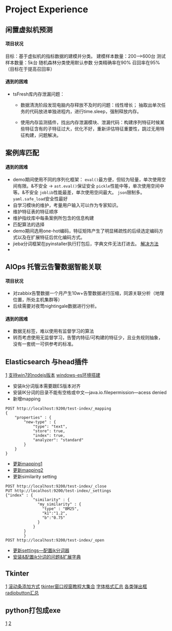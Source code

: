 # Project Experience



## 闲置虚拟机预测
#### 项目状况
目标：基于虚拟机的指标数据的建模并分类。
建模样本数量：200—>600台
测试样本数量：5k台
随机森林分类使用默认参数
分类精确率在90%
召回率在95%（目标在于提高召回率）

#### 遇到的困难

+ tsFresh库内存泄漏问题：
	+ 数据清洗阶段发现电脑内存释放不及时的问题：线性增长；
	抽取出单次任务的代码放进单独进程内，进行time.sleep，强制释放内存。
		
	+ 使用内存监测插件，找出内存泄漏模块、泄漏代码：构建序列特征时候某些特征含有的子特征过大，优化不好，重新评估特征重要性，跳过无用特征构建，问题解决。



## 案例库匹配

#### 遇到的困难
+ demo期间使用不同的序列化框架：
	`eval()`最方便，但较为轻量，单次使用空间有限。&不安全 -> `ast.eval()`保证安全
	`pickle`性能中等，单次使用空间中等。&不安全
	`joblib`性能最差，单次使用空间最大。
	`json`限制多。
	`yaml.safe_load`安全性最好
+ 自学习模块的维护，考量用户输入可以作为专家知识。
+ 维护特征表的特征顺序
+ 维护指纹库中每条案例所包含的信息构建
+ 匹配算法的选择
+ demo期间选用one-hot编码，特征矩阵产生了明显稀疏性的后续选定编码方式以及在扩展特征后优化编码方式。
+ jieba分词框架在pyinstaller执行打包后，字典文件无法打进去。
	[解决方法](https://blog.csdn.net/sinat_34200786/article/details/79715236)
+ 


## AIOps 托管云告警数据智能关联
#### 项目状况
+ 对zabbix告警数据一个月产生10w+告警数据进行压缩，同源关联分析（地理位置，所处主机集群等）
+ 后续需要对夜莺nightingale数据进行分析。

#### 遇到的困难
+ 数据无标签，难以使用有监督学习的算法
+ 转而考虑使用无监督学习，告警内特征/可构建的特征少，且业务规则抽象，没有一套统一可供参考的标准。


## Elasticsearch 与head插件
[1](https://blog.csdn.net/lh2420124680/article/details/74277380)
[支持win7的nodejs版本](https://nodejs.org/dist/v12.16.2/)
[windows-es环境搭建](https://blog.csdn.net/u014236259/article/details/53696133)

+ 安装ik分词版本需要跟ES版本对齐
+ 安装IK分词的目录不能有空格或中文—java.io.filepermission—acess denied
+ 新增mapping
```
POST http://localhost:9200/test-index/_mapping
{
	"properties" : {
		"new-type" : {
			"type": "text",
            "store": true,
            "index": true,
            "analyzer": "standard"
		}
	}
}
```
+ [更新mapping1](https://www.cnblogs.com/fstimers/articles/11163855.html)
+ [更新mapping2](https://blog.csdn.net/asdasdasd123123123/article/details/87949487)
+ 更新similarity setting
```
POST http://localhost:9200/test-index/_close
PUT http://localhost:9200/test-index/_settings
{"index" : {
            "similarity" : {
              "my_similarity" : {
                "type" : "BM25",
                "k1":"1.2",
                "b":"0.75"
              }
            }
        }
        }
POST http://localhost:9200/test-index/_open
```
+ [更新settings—配置ik分词器](https://www.cnblogs.com/asker009/p/10169250.html)
+ [安装&配置ik分词的问题&扩展字典](https://blog.csdn.net/weixin_44723434/article/details/89888489)

## Tkinter
[1](https://www.cnblogs.com/lili414/p/8954798.html)
[滚动条添加方式](https://blog.csdn.net/qq_28123095/article/details/79331756)
[tkinter窗口视窗教程大集合](https://blog.csdn.net/ahilll/article/details/81531587)
[字体格式汇总](https://blog.csdn.net/oh5w6hinug43jvrhhb/article/details/106726048)
[各类弹出框](https://blog.csdn.net/sinat_39369871/article/details/107184453)
[radiobutton汇总](https://blog.csdn.net/qq_38970783/article/details/88803931)

## python打包成exe
[1](https://www.cnblogs.com/mini-monkey/p/11195309.html)
[2](https://blog.csdn.net/CholenMine/article/details/80964272)

